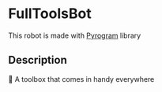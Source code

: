 # FullToolsBot
This robot is made with [Pyrogram](https://docs.pyrogram.org/) library
## Description
🧰 A toolbox that comes in handy everywhere

